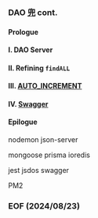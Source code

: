 ### DAO [兜](https://humanum.arts.cuhk.edu.hk/Lexis/lexi-can/) cont. 

#### Prologue 


#### I. DAO Server


#### II. Refining `findALL` 


#### III. [AUTO_INCREMENT](https://dev.mysql.com/doc/refman/8.4/en/example-auto-increment.html)


#### IV. [Swagger](https://www.npmjs.com/package/swagger-ui-express)


#### Epilogue 
nodemon 
json-server 

mongoose
prisma 
ioredis

jest 
jsdos
swagger 

PM2 


### EOF (2024/08/23)

